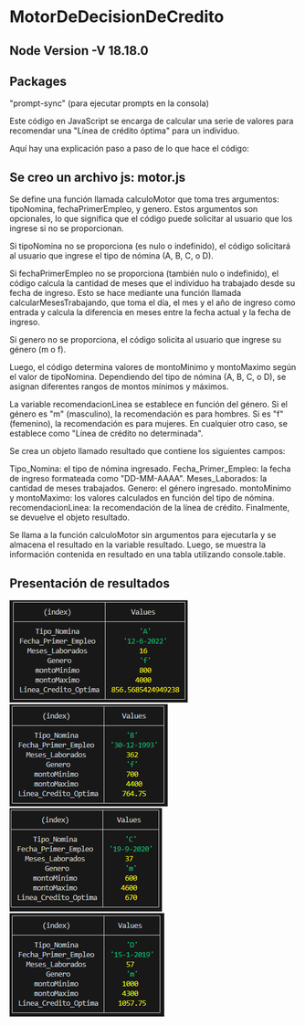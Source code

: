 # MotorDeDecisionDeCredito
## Node Version -V 18.18.0
## Packages
"prompt-sync" (para ejecutar prompts en la consola)

Este código en JavaScript se encarga de calcular una serie de valores para recomendar una "Línea de crédito óptima" para un individuo. 

Aquí hay una explicación paso a paso de lo que hace el código:

## Se creo un archivo js: motor.js

Se define una función llamada calculoMotor que toma tres argumentos: tipoNomina, fechaPrimerEmpleo, y genero. Estos argumentos son opcionales, lo que significa que el código puede solicitar al usuario que los ingrese si no se proporcionan.

Si tipoNomina no se proporciona (es nulo o indefinido), el código solicitará al usuario que ingrese el tipo de nómina (A, B, C, o D).

Si fechaPrimerEmpleo no se proporciona (también nulo o indefinido), el código calcula la cantidad de meses que el individuo ha trabajado desde su fecha de ingreso. Esto se hace mediante una función llamada calcularMesesTrabajando, que toma el día, el mes y el año de ingreso como entrada y calcula la diferencia en meses entre la fecha actual y la fecha de ingreso.

Si genero no se proporciona, el código solicita al usuario que ingrese su género (m o f).

Luego, el código determina valores de montoMinimo y montoMaximo según el valor de tipoNomina. Dependiendo del tipo de nómina (A, B, C, o D), se asignan diferentes rangos de montos mínimos y máximos.

La variable recomendacionLinea se establece en función del género. Si el género es "m" (masculino), la recomendación es para hombres. Si es "f" (femenino), la recomendación es para mujeres. En cualquier otro caso, se establece como "Línea de crédito no determinada".

Se crea un objeto llamado resultado que contiene los siguientes campos:

Tipo_Nomina: el tipo de nómina ingresado.
Fecha_Primer_Empleo: la fecha de ingreso formateada como "DD-MM-AAAA".
Meses_Laborados: la cantidad de meses trabajados.
Genero: el género ingresado.
montoMinimo y montoMaximo: los valores calculados en función del tipo de nómina.
recomendacionLinea: la recomendación de la línea de crédito.
Finalmente, se devuelve el objeto resultado.

Se llama a la función calculoMotor sin argumentos para ejecutarla y se almacena el resultado en la variable resultado. Luego, se muestra la información contenida en resultado en una tabla utilizando console.table.

## Presentación de resultados

![Alt text](image-6.png) ![Alt text](image-7.png) ![Alt text](image-8.png) ![Alt text](image-9.png)